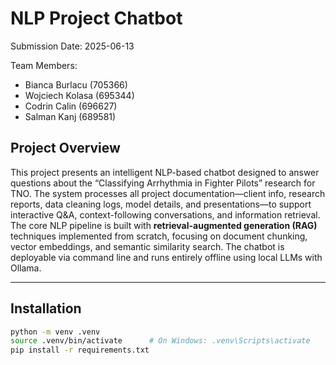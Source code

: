 # NLP Project Chatbot

Submission Date: 2025-06-13

Team Members:
- Bianca Burlacu (705366)
- Wojciech Kolasa (695344)
- Codrin Calin (696627)
- Salman Kanj (689581)

## Project Overview

This project presents an intelligent NLP-based chatbot designed to answer questions about the “Classifying Arrhythmia in Fighter Pilots” research for TNO. The system processes all project documentation—client info, research reports, data cleaning logs, model details, and presentations—to support interactive Q&A, context-following conversations, and information retrieval. The core NLP pipeline is built with **retrieval-augmented generation (RAG)** techniques implemented from scratch, focusing on document chunking, vector embeddings, and semantic similarity search. The chatbot is deployable via command line and runs entirely offline using local LLMs with Ollama.

---

## Installation

```bash
python -m venv .venv
source .venv/bin/activate      # On Windows: .venv\Scripts\activate
pip install -r requirements.txt

